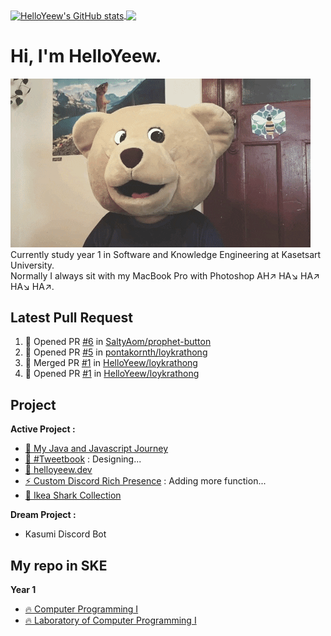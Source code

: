 <!--
### Hi there 👋
-->

<!-- ![HelloYeew's github stats](https://github-readme-stats.vercel.app/api?username=helloyeew&show_icons=true&theme=tokyonight)
![Top Langs](https://github-readme-stats.vercel.app/api/top-langs/?username=helloyeew&theme=tokyonight&layout=compact) -->

<a href="https://github.com/anuraghazra/github-readme-stats">
  <img align="center" src="https://github-readme-stats.vercel.app/api?username=helloyeew&show_icons=true&theme=tokyonight" alt="HelloYeew's GitHub stats" />
</a>
<a href="https://github.com/anuraghazra/github-readme-stats">
  <!-- Change the `github-readme-stats.anuraghazra1.vercel.app` to `github-readme-stats.vercel.app`  -->
  <img align="center" src="https://github-readme-stats.vercel.app/api/top-langs/?username=helloyeew&theme=tokyonight&layout=compact" />
</a>


# Hi, I'm HelloYeew.
![Alt text](bearcomputer.gif)<br>
Currently study year 1 in Software and Knowledge Engineering at Kasetsart University. <br>
Normally I always sit with my MacBook Pro with Photoshop AH↗️ HA↘️ HA↗️ HA↘️ HA↗️. <br>

## Latest Pull Request
<!--START_SECTION:activity-->
1. 💪 Opened PR [#6](https://github.com/SaltyAom/prophet-button/pull/6) in [SaltyAom/prophet-button](https://github.com/SaltyAom/prophet-button)
2. 💪 Opened PR [#5](https://github.com/pontakornth/loykrathong/pull/5) in [pontakornth/loykrathong](https://github.com/pontakornth/loykrathong)
3. 🎉 Merged PR [#1](https://github.com/HelloYeew/loykrathong/pull/1) in [HelloYeew/loykrathong](https://github.com/HelloYeew/loykrathong)
4. 💪 Opened PR [#1](https://github.com/HelloYeew/loykrathong/pull/1) in [HelloYeew/loykrathong](https://github.com/HelloYeew/loykrathong)
<!--END_SECTION:activity-->
## Project
**Active Project :**

- [🔰 My Java and Javascript Journey](https://github.com/HelloYeew/my-java-and-javascript-journey)
- [📘 #Tweetbook](https://github.com/HelloYeew/tweetbook) : Designing...
- [📝 helloyeew.dev](https://github.com/HelloYeew/helloyeew.dev)
- [⚡️ Custom Discord Rich Presence](https://github.com/HelloYeew/my-custom-discord-rich-presence) : Adding more function...
- [🦈 Ikea Shark Collection](https://github.com/HelloYeew/ikea-shark-collection)

**Dream Project :**

- Kasumi Discord Bot
## My repo in SKE
**Year 1**
- [🔥 Computer Programming I](https://github.com/HelloYeew/helloyeew-computer-programming-i)
- [🔥 Laboratory of Computer Programming I](https://github.com/HelloYeew/helloyeew-lab-computer-programming-i)

<!--
**HelloYeew/HelloYeew** is a ✨ _special_ ✨ repository because its `README.md` (this file) appears on your GitHub profile.

Here are some ideas to get you started:

- 🔭 I’m currently working on ...
- 🌱 I’m currently learning ...
- 👯 I’m looking to collaborate on ...
- 🤔 I’m looking for help with ...
- 💬 Ask me about ...
- 📫 How to reach me: ...
- 😄 Pronouns: ...
- ⚡ Fun fact: ...
-->
